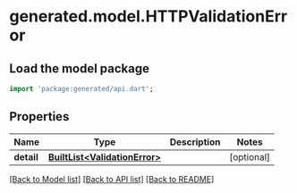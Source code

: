 # generated.model.HTTPValidationError

## Load the model package
```dart
import 'package:generated/api.dart';
```

## Properties
Name | Type | Description | Notes
------------ | ------------- | ------------- | -------------
**detail** | [**BuiltList&lt;ValidationError&gt;**](ValidationError.md) |  | [optional] 

[[Back to Model list]](../README.md#documentation-for-models) [[Back to API list]](../README.md#documentation-for-api-endpoints) [[Back to README]](../README.md)


